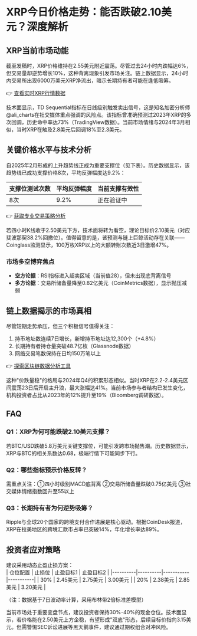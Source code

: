 # XRP今日价格走势：能否跌破2.10美元？深度解析

## XRP当前市场动能  
截至发稿时，XRP价格维持在2.55美元附近震荡。尽管过去24小时内跌幅达6%，但交易量却逆势增长10%，这种背离现象引发市场关注。链上数据显示，24小时内交易所出现6000万美元XRP净流出，暗示长期持有者可能在逢低吸筹。  

👉 [查看实时XRP行情数据](https://bit.ly/okx_welcome)  

技术面显示，TD Sequential指标在日线级别触发卖出信号，这是知名加密分析师@ali_charts在社交媒体重点强调的风险点。该指标曾准确预测过2023年XRP的多次回调，历史命中率达73%（TradingView数据）。当前市场情绪与2024年3月相似，当时XRP在触及2.8美元后回调18%至2.3美元。  

## 关键价格水平与技术分析  
自2025年2月形成的上升趋势线正成为重要支撑位（见下表）。历史数据显示，该趋势线已成功支撑价格8次，平均反弹幅度达9.2%：  

| 支撑位测试次数 | 平均反弹幅度 | 当前支撑有效性 |
|----------------|--------------|----------------|
| 8次            | 9.2%         | 正在验证中     |

👉 [获取专业交易策略分析](https://bit.ly/okx_welcome)  

若四小时K线收于2.50美元下方，技术面将转为看空，理论目标价2.10美元（对应斐波那契38.2%回撤位）。值得留意的是，该预测与链上巨鲸活动存在关联——Coinglass监测显示，100万枚XRP以上的大额转账次数近3日激增47%。  

### 市场多空博弈焦点  
- **空方论据**：RSI指标进入超卖区域（当前值28），但未出现底背离信号  
- **多方论据**：交易所储备量降至0.82亿美元（CoinMetrics数据），显示抛压减弱  

## 链上数据揭示的市场真相  
尽管短期走势承压，但三个积极信号值得关注：  
1. 持币地址数连续7日增长，新增持币地址达12,300个（+4.8%）  
2. 长期持有者持仓量突破48.7亿枚（Glassnode数据）  
3. 网络交易笔数保持在日均150万笔以上  

👉 [探索区块链数据分析工具](https://bit.ly/okx_welcome)  

这种"价跌量稳"的格局与2024年Q4的积累形态相似。当时XRP在2.2-2.4美元区间震荡23日后开启主升浪，最大涨幅达41%。当前市场参与者结构已发生变化，机构投资者占比从2023年的12%提升至19%（Bloomberg调研数据）。  

## FAQ  

### Q1：XRP为何可能跌破2.10美元支撑？  
若BTC/USD跌破5.8万美元关键支撑位，可能引发跨市场抛售潮。历史数据显示，XRP与BTC的相关系数达0.68，极端行情下可能同步下行。  

### Q2：哪些指标预示价格反转？  
需重点关注：①四小时级别MACD底背离 ②交易所储备量跌破0.75亿美元 ③社交媒体情绪指数回升至55以上  

### Q3：长期持有者为何逆势吸筹？  
Ripple与全球20个国家的跨境支付合作进展是核心驱动。根据CoinDesk报道，XRP在拉美地区的跨境汇款市占率已突破14%，年化增长率达89%。  

## 投资者应对策略  
建议采用动态止盈止损方案：  
| 仓位配置 | 止损位   | 止盈目标1 | 止盈目标2 |
|----------|----------|-----------|-----------|
| 30%      | 2.45美元 | 2.75美元  | 3.00美元  |
| 20%      | 2.38美元 | 2.85美元  | 3.20美元  |

（注：数据基于7日波动率计算，采用布林带2倍标准差模型）  

当前市场处于重要变盘节点，建议投资者保持30%-40%的现金仓位。技术面显示，若价格能在2.50美元上方企稳，有望形成"双底"形态，后续目标价指向3.15美元。但需警惕SEC诉讼进展等黑天鹅事件，建议通过期权组合对冲风险。